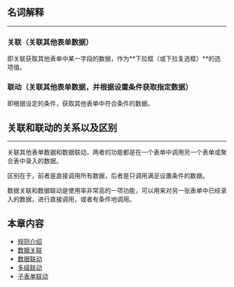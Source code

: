 ## 名词解释
----
### 关联（关联其他表单数据）
即关联获取其他表单中某一字段的数据，作为**下拉框（或下拉复选框）**的选项值。

### 联动（关联其他表单数据，并根据设置条件获取指定数据）
即根据设定的条件，获取其他表单中符合条件的数据。

## 关联和联动的关系以及区别
----
关联其他表单数据和数据联动，两者的功能都是在一个表单中调用另一个表单或聚合表中录入的数据。

区别在于，前者是直接调用所有数据，后者是只调用满足设置条件的数据。

数据关联和数据联动是使用率非常高的一项功能，可以用来对另一张表单中已经录入的数据，进行直接调用，或者有条件地调用。


## 本章内容
* [规则介绍](6-4-1规则介绍.md)
* [数据关联](6-4-2数据关联.md)
* [数据联动](6-4-3数据联动.md)
* [多级联动](6-4-4多级联动.md)
* [子表单联动](6-4-5子表单联动.md)